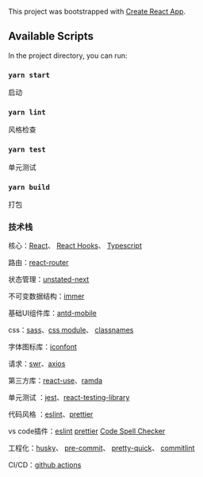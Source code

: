 This project was bootstrapped with [Create React App](https://github.com/facebook/create-react-app).

## Available Scripts

In the project directory, you can run:

### `yarn start`
启动

### `yarn lint`
风格检查

### `yarn test`
单元测试

### `yarn build`
打包



### 技术栈

核心：[React](https://reactjs.org/)、 [React Hooks](https://reactjs.org/docs/hooks-intro.html)、
[Typescript](https://www.typescriptlang.org/)

路由：[react-router](https://reacttraining.com/react-router/web/guides/quick-start)

状态管理：[unstated-next](https://github.com/jamiebuilds/unstated-next)

不可变数据结构：[immer](https://github.com/immerjs/immer)

基础UI组件库：[antd-mobile](https://github.com/ant-design/ant-design-mobile)

css：[sass](https://www.sass.hk/)、[css module](https://github.com/css-modules/css-modules)、
[classnames](https://github.com/JedWatson/classnames)

字体图标库：[iconfont](https://www.iconfont.cn/manage/index?manage_type=myprojects&projectId=1748384)

请求：[swr](https://github.com/zeit/swr)、[axios](https://github.com/axios/axios)

第三方库：[react-use](https://github.com/streamich/react-use)、[ramda](https://ramda.cn/)

单元测试
：[jest](https://github.com/facebook/jest)、[react-testing-library](https://github.com/testing-library/react-testing-library)

代码风格
：[eslint](https://github.com/eslint/eslint)、[prettier](https://github.com/prettier/prettier)

vs code插件：[eslint](https://marketplace.visualstudio.com/items?itemName=dbaeumer.vscode-eslint) [prettier](https://marketplace.visualstudio.com/items?itemName=esbenp.prettier-vscode) [Code Spell Checker](https://marketplace.visualstudio.com/items?itemName=streetsidesoftware.code-spell-checker)

工程化：[husky](https://github.com/typicode/husky)、
[pre-commit](https://github.com/pre-commit/pre-commit)、
[pretty-quick](https://github.com/azz/pretty-quick)、
[commitlint](https://github.com/conventional-changelog/commitlint)

CI/CD：[github actions](http://www.ruanyifeng.com/blog/2019/09/getting-started-with-github-actions.html)
